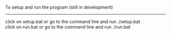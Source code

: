To setup and run the program (still in development)
____________________________________________________

click on setup.bat or go to the command line and run ./setup.bat<br/>
click on run.bat or go to the command line and run ./run.bat